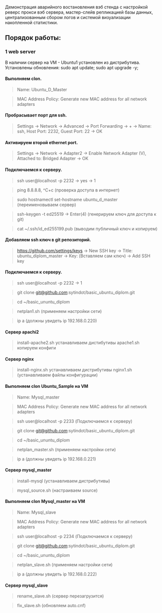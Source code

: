Демонстрация аварийного востановления вэб стенда с настройкой реверс прокси вэб сервера,  мастер-слейв репликацией базы данных, централизованным сбором логов и системой визуализации накопленной статистики.

## Порядок работы:

### 1 web server

В наличии сервер на VM - Ubuntu1 установлен из дистрибутива. Установлены обновления:
sudo apt update; sudo apt upgrade -y;
#### Выполняем clon.  
> Name: Ubuntu_D_Master

> MAC Address Policy: Generate new MAC address for all network adapters
#### Пробрасывает порт для ssh.
> Settings -> Network -> Advanced -> Port Forwarding -> + -> Name: ssh, Host Port: 2232, Guest Port: 22 -> OK
#### Активируем второй ethernet port.
> Settings -> Network -> Adapter2 -> Enable Network Adapter (V), Attached to: Bridged Adapter -> OK
#### Подключаемся к серверу.
> ssh user@localhost -p 2232 -> yes -> 1

> ping 8.8.8.8, ^C+c (проверка доступа в интернет)

> sudo hostnamectl set-hostname ubuntu_d_master (переименовываем сервер)

> ssh-keygen -t ed25519 -> Enter(4) (генерируем ключ для доступа к git)

> cat ~/.ssh/id_ed255199.pub (выводим публичный ключ и копируем)
#### Добавляем ssh ключ в git репозиторий.
> https://github.com/settings/keys -> New SSH key -> Title: ubuntu_diplom_master -> Key: (Вставляем сам ключ) -> Add SSH key
#### Подключаемся к серверу.
> ssh user@localhost -p 2232  -> 1

> git clone git@github.com:sytindot/basic_ubuntu_diplom.git

> cd ~/basic_ununtu_diplom

> netplan1.sh (применяем настройки сети)

> ip a (должны увидеть ip 192.168.0.220)
#### Сервер apachi2
> install-apache2.sh устанавливаем дистибутивы
> apache1.sh копируем конфиги
#### Сервер nginx
> install-nginx.sh устанавливаем дистрибутивы
> nginx1.sh (устанавливаем файлы конфигурации)

#### Выполняем clon Ubuntu_Sample на VM
> Name: Mysql_master

> MAC Address Policy: Generate new MAC address for all network adapters

> ssh user@localhost -p 2233 (Подключаемся к серверу)

> git clone git@github.com:sytindot/basic_ubuntu_diplom.git

> cd ~/basic_ununtu_diplom

> netplan_master.sh (применяем настройки сети)

> ip a (должны увидеть ip 192.168.0.221)

#### Сервер mysql_master
> install-mysql (устанавливаем дистрибутивы)

> mysql_source.sh (настраиваем source)

#### Выполняем clon Mysql_master на VM
> Name: Mysql_slave

> MAC Address Policy: Generate new MAC address for all network adapters

> ssh user@localhost -p 2234 (Подключаемся к серверу)

> git clone git@github.com:sytindot/basic_ubuntu_diplom.git

> cd ~/basic_ununtu_diplom

> netplan_slave.sh (применяем настройки сети)

> ip a (должны увидеть ip 192.168.0.222)

#### Сервер mysql_slave
> rename_slave.sh (сервер перезагрузится)

> fix_slave.sh (обновляем auto.cnf)
